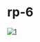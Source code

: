 # rp-6

[![1](https://github.com/vluis566/rp-6/assets/155487937/b69eed1a-352a-4d83-8a8d-669206c8ce30)]()

